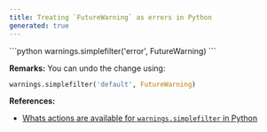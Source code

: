 ```yaml
---
title: Treating `FutureWarning` as errors in Python
generated: true
---
```


<div markdown="1" class="ans">
```python
warnings.simplefilter('error', FutureWarning)
```
</div>

**Remarks:**
You can undo the change using:
```python
warnings.simplefilter('default', FutureWarning)
```

**References:**
- [Whats actions are available for `warnings.simplefilter` in Python](/en-US/python/what-actions-are-available-in-warnings-simplefilter)
